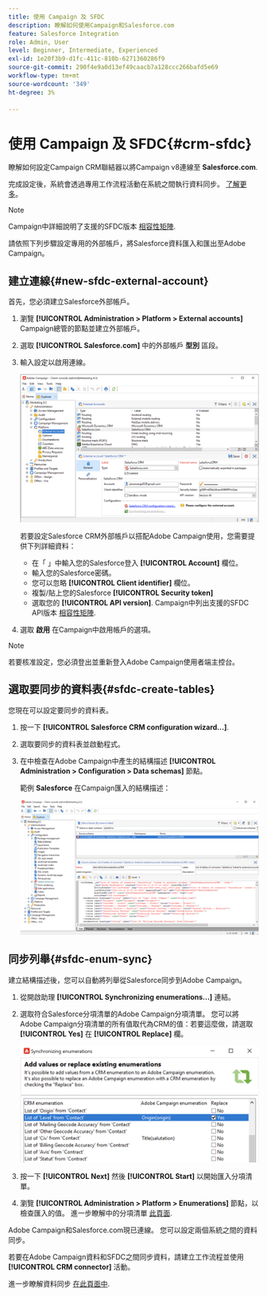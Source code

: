 ```yaml
---
title: 使用 Campaign 及 SFDC
description: 瞭解如何使用Campaign和Salesforce.com
feature: Salesforce Integration
role: Admin, User
level: Beginner, Intermediate, Experienced
exl-id: 1e20f3b9-d1fc-411c-810b-6271360286f9
source-git-commit: 290f4e9a0d13ef49caacb7a128ccc266bafd5e69
workflow-type: tm+mt
source-wordcount: '349'
ht-degree: 3%

---
```


# 使用 Campaign 及 SFDC{#crm-sfdc}

瞭解如何設定Campaign CRM聯結器以將Campaign v8連線至 **Salesforce.com**.

完成設定後，系統會透過專用工作流程活動在系統之間執行資料同步。 [了解更多](crm-data-sync.md)。

>[!NOTE]
>
>Campaign中詳細說明了支援的SFDC版本 [相容性矩陣](../start/compatibility-matrix.md).

請依照下列步驟設定專用的外部帳戶，將Salesforce資料匯入和匯出至Adobe Campaign。

## 建立連線{#new-sfdc-external-account}

首先，您必須建立Salesforce外部帳戶。

1. 瀏覽 **[!UICONTROL Administration > Platform > External accounts]** Campaign總管的節點並建立外部帳戶。
1. 選取 **[!UICONTROL Salesforce.com]** 中的外部帳戶 **型別** 區段。
1. 輸入設定以啟用連線。

   ![](assets/sfdc-external-account.png)

   若要設定Salesforce CRM外部帳戶以搭配Adobe Campaign使用，您需要提供下列詳細資料：

   * 在「 」中輸入您的Salesforce登入 **[!UICONTROL Account]** 欄位。
   * 輸入您的Salesforce密碼。
   * 您可以忽略 **[!UICONTROL Client identifier]** 欄位。
   * 複製/貼上您的Salesforce **[!UICONTROL Security token]**
   * 選取您的 **[!UICONTROL API version]**. Campaign中列出支援的SFDC API版本 [相容性矩陣](../start/compatibility-matrix.md).

1. 選取 **啟用** 在Campaign中啟用帳戶的選項。

>[!NOTE]
>
>若要核准設定，您必須登出並重新登入Adobe Campaign使用者端主控台。

## 選取要同步的資料表{#sfdc-create-tables}

您現在可以設定要同步的資料表。

1. 按一下 **[!UICONTROL Salesforce CRM configuration wizard...]**.
1. 選取要同步的資料表並啟動程式。
1. 在中檢查在Adobe Campaign中產生的結構描述 **[!UICONTROL Administration > Configuration > Data schemas]** 節點。

   範例 **Salesforce** 在Campaign匯入的結構描述：

   ![](assets/sfdc-schemas.png)

## 同步列舉{#sfdc-enum-sync}

建立結構描述後，您可以自動將列舉從Salesforce同步到Adobe Campaign。

1. 從開啟助理  **[!UICONTROL Synchronizing enumerations...]** 連結。
1. 選取符合Salesforce分項清單的Adobe Campaign分項清單。
您可以將Adobe Campaign分項清單的所有值取代為CRM的值：若要這麼做，請選取 **[!UICONTROL Yes]** 在 **[!UICONTROL Replace]** 欄。

   ![](assets/sfdc-enum.png)

1. 按一下 **[!UICONTROL Next]** 然後 **[!UICONTROL Start]** 以開始匯入分項清單。

1. 瀏覽 **[!UICONTROL Administration > Platform > Enumerations]** 節點，以檢查匯入的值。 進一步瞭解中的分項清單 [此頁面](../config/ui-settings.md#enumerations).

Adobe Campaign和Salesforce.com現已連線。 您可以設定兩個系統之間的資料同步。

若要在Adobe Campaign資料和SFDC之間同步資料，請建立工作流程並使用 **[!UICONTROL CRM connector]** 活動。

進一步瞭解資料同步 [在此頁面中](crm-data-sync.md).

